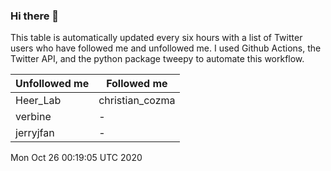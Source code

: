 ### Hi there 👋

This table is automatically updated every six hours with a list of Twitter users who have followed me and unfollowed me. I used Github Actions, the Twitter API, and the python package tweepy to automate this workflow.

| Unfollowed me |  Followed me |
| --- | --- |
|Heer_Lab|christian_cozma|
|verbine|-|
|jerryjfan|-|
Mon Oct 26 00:19:05 UTC 2020
